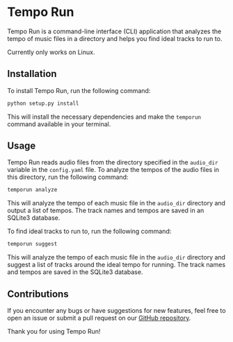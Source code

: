 # Tempo Run

Tempo Run is a command-line interface (CLI) application that analyzes the tempo of music files in a directory and helps you find ideal tracks to run to.

Currently only works on Linux.

## Installation

To install Tempo Run, run the following command:

```bash
python setup.py install
```

This will install the necessary dependencies and make the `temporun` command available in your terminal.

## Usage

Tempo Run reads audio files from the directory specified in the `audio_dir` variable in the `config.yaml` file. To analyze the tempos of the audio files in this directory, run the following command:

```bash
temporun analyze
```

This will analyze the tempo of each music file in the `audio_dir` directory and output a list of tempos. The track names and tempos are saved in an SQLite3 database.

To find ideal tracks to run to, run the following command:

```bash
temporun suggest
```

This will analyze the tempo of each music file in the `audio_dir` directory and suggest a list of tracks around the ideal tempo for running. The track names and tempos are saved in the SQLite3 database.

## Contributions

If you encounter any bugs or have suggestions for new features, feel free to open an issue or submit a pull request on our [GitHub repository](https://github.com/yourusername/your-repo-name).

Thank you for using Tempo Run!
